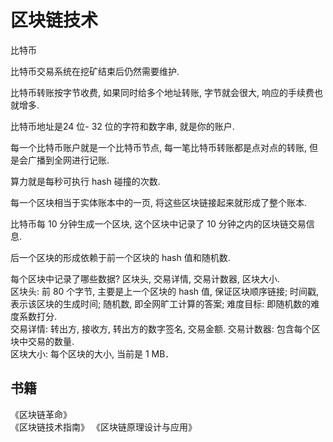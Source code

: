 # 区块链技术     


比特币 

比特币交易系统在挖矿结束后仍然需要维护.     

比特币转账按字节收费, 如果同时给多个地址转账, 字节就会很大, 响应的手续费也就增多.    

比特币地址是24 位- 32 位的字符和数字串, 就是你的账户.   

每一个比特币账户就是一个比特币节点, 每一笔比特币转账都是点对点的转账, 但是会广播到全网进行记账.   

算力就是每秒可执行 hash 碰撞的次数.    

每一个区块相当于实体账本中的一页, 将这些区块链接起来就形成了整个账本.  

比特币每 10 分钟生成一个区块, 这个区块中记录了 10 分钟之内的区块链交易信息.    

后一个区块的形成依赖于前一个区块的 hash 值和随机数.     

每个区块中记录了哪些数据?  区块头, 交易详情, 交易计数器, 区块大小.    
区块头: 前 80 个字节, 主要是上一个区块的 hash 值, 保证区块顺序链接; 时间戳, 表示该区块的生成时间; 随机数, 即全网旷工计算的答案; 难度目标: 即随机数的难度系数打分.    
交易详情: 转出方, 接收方, 转出方的数字签名, 交易金额.
交易计数器: 包含每个区块中交易的数量.     
区块大小: 每个区块的大小, 当前是 1 MB．　


## 书籍   
《区块链革命》     
《区块链技术指南》
《区块链原理设计与应用》